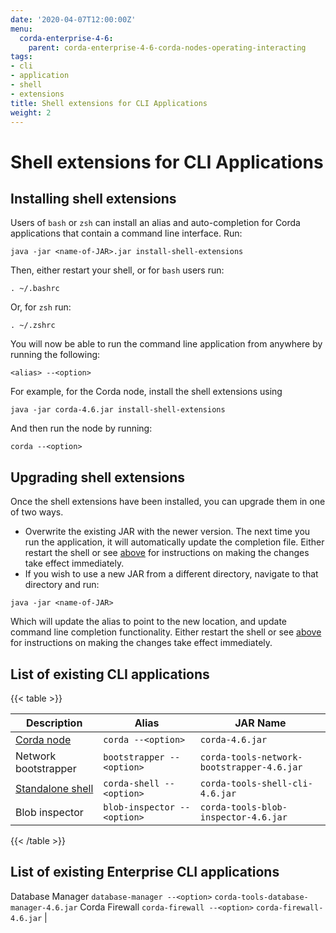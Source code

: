 ```yaml
---
date: '2020-04-07T12:00:00Z'
menu:
  corda-enterprise-4-6:
    parent: corda-enterprise-4-6-corda-nodes-operating-interacting
tags:
- cli
- application
- shell
- extensions
title: Shell extensions for CLI Applications
weight: 2
---
```



# Shell extensions for CLI Applications



## Installing shell extensions

Users of `bash` or `zsh` can install an alias and auto-completion for Corda applications that contain a command line interface. Run:

```shell
java -jar <name-of-JAR>.jar install-shell-extensions
```

Then, either restart your shell, or for `bash` users run:

```shell
. ~/.bashrc
```

Or, for `zsh` run:

```shell
. ~/.zshrc
```

You will now be able to run the command line application from anywhere by running the following:

```shell
<alias> --<option>
```

For example, for the Corda node, install the shell extensions using

```shell
java -jar corda-4.6.jar install-shell-extensions
```

And then run the node by running:

```shell
corda --<option>
```


## Upgrading shell extensions

Once the shell extensions have been installed, you can upgrade them in one of two ways.


* Overwrite the existing JAR with the newer version. The next time you run the application, it will automatically update
the completion file. Either restart the shell or see [above](#installing-shell-extensions) for instructions
on making the changes take effect immediately.
* If you wish to use a new JAR from a different directory, navigate to that directory and run:

```shell
java -jar <name-of-JAR>
```

Which will update the alias to point to the new location, and update command line completion functionality. Either
restart the shell or see [above](#installing-shell-extensions) for instructions on making the changes take effect immediately.


## List of existing CLI applications


{{< table >}}

|Description|Alias|JAR Name|
|---------------------------------------------------------|------------------------------|----------------------------------------------------------|
|[Corda node](../deploy/running-a-node.html#starting-an-individual-corda-node)|`corda --<option>`|`corda-4.6.jar`|
|Network bootstrapper|`bootstrapper --<option>`|`corda-tools-network-bootstrapper-4.6.jar`|
|[Standalone shell](shell.html#standalone-shell)|`corda-shell --<option>`|`corda-tools-shell-cli-4.6.jar`|
|Blob inspector|`blob-inspector --<option>`|`corda-tools-blob-inspector-4.6.jar`|

{{< /table >}}


## List of existing Enterprise CLI applications

Database Manager                `database-manager --<option>`  `corda-tools-database-manager-4.6.jar`
Corda Firewall          `corda-firewall --<option>`    `corda-firewall-4.6.jar`                                 |

